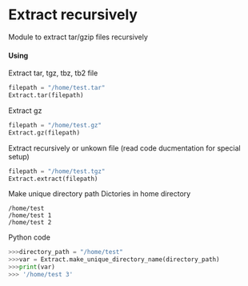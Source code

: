 # Extract recursively
Module to extract tar/gzip files recursively

#### Using

Extract tar, tgz, tbz, tb2 file
```python
filepath = "/home/test.tar"
Extract.tar(filepath)
```

Extract gz
```python
filepath = "/home/test.gz"
Extract.gz(filepath)
```

Extract recursively or unkown file (read code ducmentation for special setup) 
```python
filepath = "/home/test.tgz"
Extract.extract(filepath)
```

Make unique directory path
Dictories in home directory
```
/home/test
/home/test 1
/home/test 2
```
Python code
```python
>>>directory_path = "/home/test"
>>>var = Extract.make_unique_directory_name(directory_path)
>>>print(var)
>>> '/home/test 3'
```

